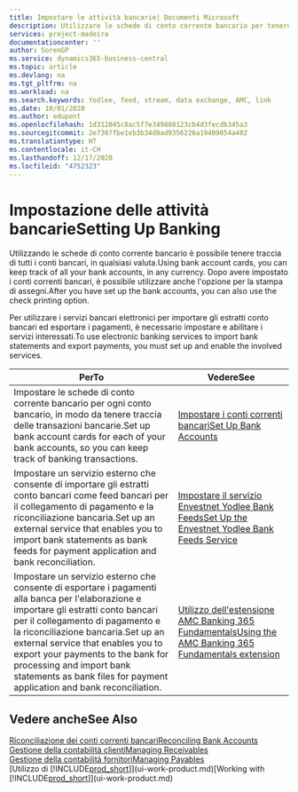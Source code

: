 ```yaml
---
title: Impostare le attività bancarie| Documenti Microsoft
description: Utilizzare le schede di conto corrente bancario per tenere traccia dei conti bancari e impostare i feed della banca, ad esempio Yodlee, per scambiare dati.
services: project-madeira
documentationcenter: ''
author: SorenGP
ms.service: dynamics365-business-central
ms.topic: article
ms.devlang: na
ms.tgt_pltfrm: na
ms.workload: na
ms.search.keywords: Yodlee, feed, stream, data exchange, AMC, link
ms.date: 10/01/2020
ms.author: edupont
ms.openlocfilehash: 1d312045c8ac5f7e349880123cb4d3fecdb345a3
ms.sourcegitcommit: 2e7307fbe1eb3b34d0ad9356226a19409054a402
ms.translationtype: HT
ms.contentlocale: it-CH
ms.lasthandoff: 12/17/2020
ms.locfileid: "4752323"
---
```

# <a name="setting-up-banking"></a><span data-ttu-id="cb69e-103">Impostazione delle attività bancarie</span><span class="sxs-lookup"><span data-stu-id="cb69e-103">Setting Up Banking</span></span>
<span data-ttu-id="cb69e-104">Utilizzando le schede di conto corrente bancario è possibile tenere traccia di tutti i conti bancari, in qualsiasi valuta.</span><span class="sxs-lookup"><span data-stu-id="cb69e-104">Using bank account cards, you can keep track of all your bank accounts, in any currency.</span></span> <span data-ttu-id="cb69e-105">Dopo avere impostato i conti correnti bancari, è possibile utilizzare anche l'opzione per la stampa di assegni.</span><span class="sxs-lookup"><span data-stu-id="cb69e-105">After you have set up the bank accounts, you can also use the check printing option.</span></span>

<span data-ttu-id="cb69e-106">Per utilizzare i servizi bancari elettronici per importare gli estratti conto bancari ed esportare i pagamenti, è necessario impostare e abilitare i servizi interessati.</span><span class="sxs-lookup"><span data-stu-id="cb69e-106">To use electronic banking services to import bank statements and  export payments, you must set up and enable the involved services.</span></span>

| <span data-ttu-id="cb69e-107">Per</span><span class="sxs-lookup"><span data-stu-id="cb69e-107">To</span></span> | <span data-ttu-id="cb69e-108">Vedere</span><span class="sxs-lookup"><span data-stu-id="cb69e-108">See</span></span> |
| --- | --- |
| <span data-ttu-id="cb69e-109">Impostare le schede di conto corrente bancario per ogni conto bancario, in modo da tenere traccia delle transazioni bancarie.</span><span class="sxs-lookup"><span data-stu-id="cb69e-109">Set up bank account cards for each of your bank accounts, so you can keep track of banking transactions.</span></span> |[<span data-ttu-id="cb69e-110">Impostare i conti correnti bancari</span><span class="sxs-lookup"><span data-stu-id="cb69e-110">Set Up Bank Accounts</span></span>](bank-how-setup-bank-accounts.md) |
| <span data-ttu-id="cb69e-111">Impostare un servizio esterno che consente di importare gli estratti conto bancari come feed bancari per il collegamento di pagamento e la riconciliazione bancaria.</span><span class="sxs-lookup"><span data-stu-id="cb69e-111">Set up an external service that enables you to import bank statements as bank feeds for payment application and bank reconciliation.</span></span> |[<span data-ttu-id="cb69e-112">Impostare il servizio Envestnet Yodlee Bank Feeds</span><span class="sxs-lookup"><span data-stu-id="cb69e-112">Set Up the Envestnet Yodlee Bank Feeds Service</span></span>](bank-how-setup-bank-statement-service.md) |
| <span data-ttu-id="cb69e-113">Impostare un servizio esterno che consente di esportare i pagamenti alla banca per l'elaborazione e importare gli estratti conto bancari per il collegamento di pagamento e la riconciliazione bancaria.</span><span class="sxs-lookup"><span data-stu-id="cb69e-113">Set up an external service that enables you to export your payments to the bank for processing  and import bank statements as bank files for payment application and bank reconciliation.</span></span> |[<span data-ttu-id="cb69e-114">Utilizzo dell'estensione AMC Banking 365 Fundamentals</span><span class="sxs-lookup"><span data-stu-id="cb69e-114">Using the AMC Banking 365 Fundamentals extension</span></span>](ui-extensions-amc-banking.md) |

## <a name="see-also"></a><span data-ttu-id="cb69e-115">Vedere anche</span><span class="sxs-lookup"><span data-stu-id="cb69e-115">See Also</span></span>
[<span data-ttu-id="cb69e-116">Riconciliazione dei conti correnti bancari</span><span class="sxs-lookup"><span data-stu-id="cb69e-116">Reconciling Bank Accounts</span></span>](bank-manage-bank-accounts.md)  
[<span data-ttu-id="cb69e-117">Gestione della contabilità clienti</span><span class="sxs-lookup"><span data-stu-id="cb69e-117">Managing Receivables</span></span>](receivables-manage-receivables.md)  
[<span data-ttu-id="cb69e-118">Gestione della contabilità fornitori</span><span class="sxs-lookup"><span data-stu-id="cb69e-118">Managing Payables</span></span>](payables-manage-payables.md)  
<span data-ttu-id="cb69e-119">[Utilizzo di [!INCLUDE[prod_short](includes/prod_short.md)]](ui-work-product.md)</span><span class="sxs-lookup"><span data-stu-id="cb69e-119">[Working with [!INCLUDE[prod_short](includes/prod_short.md)]](ui-work-product.md)</span></span>
